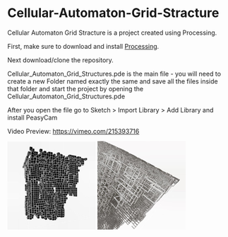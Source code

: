 # Cellular-Automaton-Grid-Stracture
Cellular Automaton Grid Stracture is a project created using Processing.

First, make sure to download and install [Processing](https://processing.org/download/).

Next download/clone the repository.

Cellular_Automaton_Grid_Structures.pde is the main file - you will need to create a new Folder named exactly the same and save all the files inside that folder and start the project by opening the Cellular_Automaton_Grid_Structures.pde

After you open the file go to Sketch > Import Library > Add Library and install PeasyCam

Video Preview: https://vimeo.com/215393716

<img src="images/grid1.PNG" width="200"> <img src="images/grid2.PNG" width="200">


